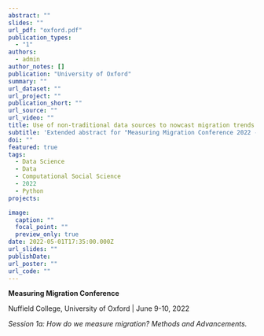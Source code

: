 ```yaml
---
abstract: ""
slides: ""
url_pdf: "oxford.pdf"
publication_types:
  - "1"
authors:
  - admin
author_notes: []
publication: "University of Oxford"
summary: ""
url_dataset: ""
url_project: ""
publication_short: ""
url_source: ""
url_video: ""
title: Use of non-traditional data sources to nowcast migration trends through Artificial Intelligence technologies.
subtitle: 'Extended abstract for "Measuring Migration Conference 2022 - Oxford"'
doi: ""
featured: true
tags:
  - Data Science
  - Data
  - Computational Social Science
  - 2022
  - Python
projects:

image:
  caption: ""
  focal_point: ""
  preview_only: true
date: 2022-05-01T17:35:00.000Z
url_slides: ""
publishDate: 
url_poster: ""
url_code: ""
---
```

**Measuring Migration Conference**

Nuffield College, University of Oxford | June 9-10, 2022

_Session 1a: How do we measure migration? Methods and Advancements._
